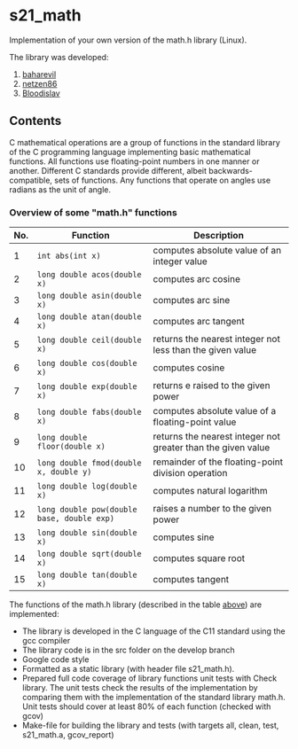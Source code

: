 # s21_math  

Implementation of your own version of the math.h library (Linux).

The library was developed:
1. [baharevil](https://github.com/baharevil)
2. [netzen86](https://github.com/netzen86)
3. [Bloodislav](https://github.com/Bloodislav)


## Contents
C mathematical operations are a group of functions in the standard library of the C programming language implementing basic mathematical functions. All functions use floating-point numbers in one manner or another. Different C standards provide different, albeit backwards-compatible, sets of functions. Any functions that operate on angles use radians as the unit of angle.

### Overview of some "math.h" functions

| No. | Function | Description |
| --- | -------- | ----------- |
| 1 | `int abs(int x)` | computes absolute value of an integer value |
| 2 | `long double acos(double x)` | computes arc cosine |
| 3 | `long double asin(double x)` | computes arc sine |
| 4 | `long double atan(double x)` | computes arc tangent |
| 5 | `long double ceil(double x)` | returns the nearest integer not less than the given value |
| 6 | `long double cos(double x)` | computes cosine |
| 7 | `long double exp(double x)` | returns e raised to the given power |
| 8 | `long double fabs(double x)` | computes absolute value of a floating-point value |
| 9 | `long double floor(double x)` | returns the nearest integer not greater than the given value |
| 10 | `long double fmod(double x, double y)` | remainder of the floating-point division operation |
| 11 | `long double log(double x)` | computes natural logarithm |
| 12 | `long double pow(double base, double exp)` | raises a number to the given power |
| 13 | `long double sin(double x)` | computes sine |
| 14 | `long double sqrt(double x)` | computes square root |
| 15 | `long double tan(double x)` | computes tangent |  


The functions of the math.h library (described in the table [above](#overview-of-some-mathh-functions)) are implemented:

- The library is developed in the C language of the C11 standard using the gcc compiler
- The library code is in the src folder on the develop branch
- Google code style
- Formatted as a static library (with header file s21_math.h).
- Prepared full code coverage of library functions unit tests with Check library. The unit tests check the results of the implementation by comparing them with the implementation of the standard library math.h. Unit tests should cover at least 80% of each function (checked with gcov)
- Make-file for building the library and tests (with targets all, clean, test, s21_math.a, gcov_report)
